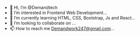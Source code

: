 - 👋 Hi, I’m @Demandtech
- 👀 I’m interested in Frontend Web Development...
- 🌱 I’m currently learning HTML, CSS, Bootstrap, Js and React...
- 💞️ I’m looking to collaborate on ...
- 📫 How to reach me Demandwork247@gmail.com...

<!---
Demandtech/Demandtech is a ✨ special ✨ repository because its `README.md` (this file) appears on your GitHub profile.
You can click the Preview link to take a look at your changes.
--->
